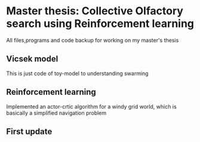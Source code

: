 # Master thesis: Collective Olfactory search using Reinforcement learning
All files,programs and code backup for working on my master's thesis

## Vicsek model 
This is just code of toy-model to understanding swarming

## Reinforcement learning
Implemented an actor-crtic algorithm for a windy grid world, which is basically a simplified navigation problem

## First update

